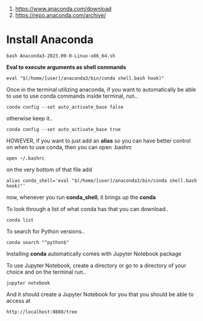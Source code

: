 1) https://www.anaconda.com/download
2) https://repo.anaconda.com/archive/

# Install Anaconda

``` bash Anaconda3-2023.09-0-Linux-x86_64.sh ```

**Eval to execute arguments as shell commands**

``` eval "$(/home/[user]/anaconda3/bin/conda shell.bash hook)" ```

Once in the terminal utilizing anaconda, if you want to automatically be able to use to use conda commands inside terminal, run..

``` conda config --set auto_activate_base false ```

otherwise keep it..

``` conda config --set auto_activate_base true ```

HOWEVER, if you want to just add an **alias** so you can have better control on when to use conda, then you can open .bashrc

``` open ~/.bashrc ```

on the very bottom of that file add

``` alias conda_shell='eval "$(/home/[user]/anaconda3/bin/conda shell.bash hook)"' ```

now, whenever you run **conda_shell**, it brings up the **conda**

To look through a list of what conda has that you can download..

``` conda list ```

To search for Python versions..

``` conda search "^python$" ```

Installing **conda** automatically comes with Jupyter Notebook package

To use Jupyter Notebook, create a directory or go to a directory of your choice and on the terminal run..

``` jupyter notebook ```

And it should create a Jupyter Notebook for you that you should be able to access at

``` http://localhost:8888/tree ```
